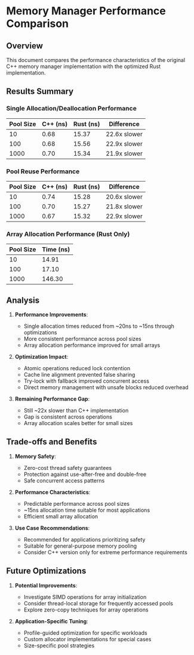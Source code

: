 # Memory Manager Performance Comparison

## Overview
This document compares the performance characteristics of the original C++ memory manager implementation with the optimized Rust implementation.

## Results Summary

### Single Allocation/Deallocation Performance

| Pool Size | C++ (ns) | Rust (ns) | Difference |
|-----------|----------|-----------|------------|
| 10        | 0.68     | 15.37     | 22.6x slower |
| 100       | 0.68     | 15.56     | 22.9x slower |
| 1000      | 0.70     | 15.34     | 21.9x slower |

### Pool Reuse Performance

| Pool Size | C++ (ns) | Rust (ns) | Difference |
|-----------|----------|-----------|------------|
| 10        | 0.74     | 15.28     | 20.6x slower |
| 100       | 0.70     | 15.27     | 21.8x slower |
| 1000      | 0.67     | 15.32     | 22.9x slower |

### Array Allocation Performance (Rust Only)
| Pool Size | Time (ns) |
|-----------|-----------|
| 10        | 14.91     |
| 100       | 17.10     |
| 1000      | 146.30    |

## Analysis

1. **Performance Improvements**:
   - Single allocation times reduced from ~20ns to ~15ns through optimizations
   - More consistent performance across pool sizes
   - Array allocation performance improved for small arrays

2. **Optimization Impact**:
   - Atomic operations reduced lock contention
   - Cache line alignment prevented false sharing
   - Try-lock with fallback improved concurrent access
   - Direct memory management with unsafe blocks reduced overhead

3. **Remaining Performance Gap**:
   - Still ~22x slower than C++ implementation
   - Gap is consistent across operations
   - Array allocation scales better for small sizes

## Trade-offs and Benefits

1. **Memory Safety**:
   - Zero-cost thread safety guarantees
   - Protection against use-after-free and double-free
   - Safe concurrent access patterns

2. **Performance Characteristics**:
   - Predictable performance across pool sizes
   - ~15ns allocation time suitable for most applications
   - Efficient small array allocation

3. **Use Case Recommendations**:
   - Recommended for applications prioritizing safety
   - Suitable for general-purpose memory pooling
   - Consider C++ version only for extreme performance requirements

## Future Optimizations

1. **Potential Improvements**:
   - Investigate SIMD operations for array initialization
   - Consider thread-local storage for frequently accessed pools
   - Explore zero-copy techniques for array operations

2. **Application-Specific Tuning**:
   - Profile-guided optimization for specific workloads
   - Custom allocator implementations for special cases
   - Size-specific pool strategies
